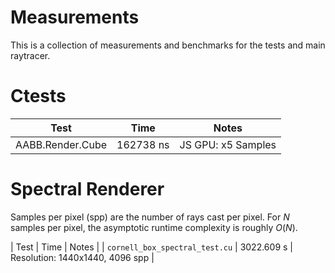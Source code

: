 # Measurements

This is a collection of measurements and benchmarks for the tests and main raytracer.

# Ctests

| Test | Time | Notes |
|------|------|-------|
| AABB.Render.Cube | 162738 ns | JS GPU: x5 Samples |

# Spectral Renderer

Samples per pixel (spp) are the number of rays cast per pixel. For $N$ samples per pixel,
the asymptotic runtime complexity is roughly $O(N)$.

| Test | Time | Notes |
| `cornell_box_spectral_test.cu` | 3022.609 s | Resolution: 1440x1440, 4096 spp | 
